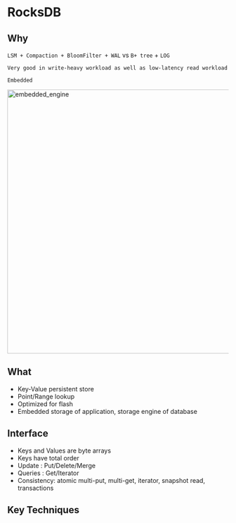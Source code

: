 # RocksDB

## Why
`LSM + Compaction + BloomFilter + WAL` vs `B+ tree` + `LOG`
```
Very good in write-heavy workload as well as low-latency read workload
```

`Embedded`

<img src="https://user-images.githubusercontent.com/16873751/96497419-80ca3400-11ff-11eb-9a79-62ca5212d408.png" alt="embedded_engine" width="600"/>


## What
- Key-Value persistent store
- Point/Range lookup
- Optimized for flash
- Embedded storage of application, storage engine of database

## Interface
- Keys and Values are byte arrays
- Keys have total order
- Update : Put/Delete/Merge
- Queries : Get/Iterator
- Consistency: atomic multi-put, multi-get, iterator, snapshot read, transactions

## Key Techniques 

